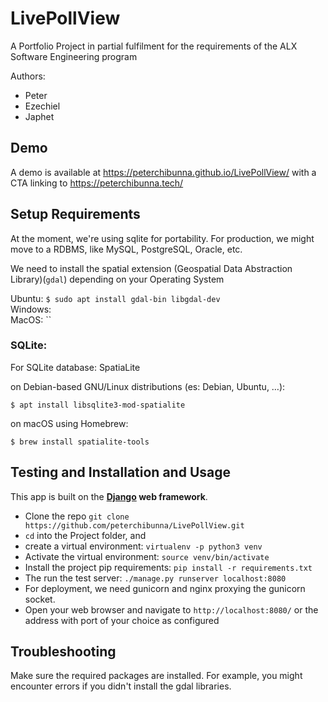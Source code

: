 # LivePollView
A Portfolio Project in partial fulfilment for the requirements of the ALX Software Engineering program

Authors:
- Peter
- Ezechiel
- Japhet
## Demo
A demo is available at https://peterchibunna.github.io/LivePollView/  with a CTA linking to https://peterchibunna.tech/

## Setup Requirements
At the moment, we're using sqlite for portability. For production, we might move to a RDBMS, like
MySQL, PostgreSQL, Oracle, etc.

We need to install the spatial extension (Geospatial Data Abstraction Library)(`gdal`) depending on your Operating System

Ubuntu: `$ sudo apt install gdal-bin libgdal-dev`<br>
Windows: <br>
MacOS: ``<br>
### SQLite:
For SQLite database: SpatiaLite

on Debian-based GNU/Linux distributions (es: Debian, Ubuntu, …):

`$ apt install libsqlite3-mod-spatialite`

on macOS using Homebrew:

`$ brew install spatialite-tools`


## Testing and Installation and Usage
This app is built on the **[Django](htttps://www.djangoproject.com) web framework**.

- Clone the repo `git clone https://github.com/peterchibunna/LivePollView.git`
- `cd` into the Project folder, and
- create a virtual environment: `virtualenv -p python3 venv`
- Activate the virtual environment: `source venv/bin/activate`
- Install the project pip requirements: `pip install -r requirements.txt`
- The run the test server: `./manage.py runserver localhost:8080`
- For deployment, we need gunicorn and nginx proxying the gunicorn socket.
- Open your web browser and navigate to `http://localhost:8080/` or the address with port of your choice as configured

## Troubleshooting

Make sure the required packages are installed. For example, you might encounter errors
if you didn't install the gdal libraries.
